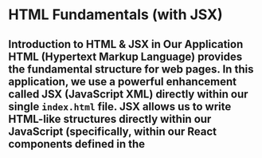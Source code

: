 # **HTML Fundamentals (with JSX)**
## Introduction to HTML & JSX in Our Application HTML (Hypertext Markup Language) provides the fundamental structure for web pages. In this application, we use a powerful enhancement called JSX (JavaScript XML) directly within our single `index.html` file. JSX allows us to write HTML-like structures directly within our JavaScript (specifically, within our React components defined in the <script type="text/babel"> tag). This approach leverages React's component-based architecture for building dynamic user interfaces while keeping everything contained within a single, easily deployable HTML file. Think of JSX as a template language that gets transformed (by Babel) into regular JavaScript function calls that create HTML elements in the browser. Why This Approach? - Simplicity: A single file can be easier to manage and deploy for certain types of projects. - Performance: Reduces the number of HTTP requests needed to load the initial page structure and logic. - React Power: Allows us to use React's state management, lifecycle methods, and component reusability within a static HTML context. Key JSX Syntax Differences: - `className` instead of `class` - CamelCase attributes like `onClick` - Self-closing tags for elements like <img /> - JavaScript expressions in `{}`


-----

## Semantic Structure in Our Design: Using semantic HTML tags helps with accessibility, SEO, and maintainability. Example: <header className="py-16 px-6">  <h2 className="text-3xl">Professional Websites in 3-5 Days</h2> </header>


-----

